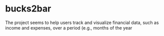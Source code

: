 # bucks2bar
The project seems to help users track and visualize financial data, such as income and expenses, over a period (e.g., months of the year
